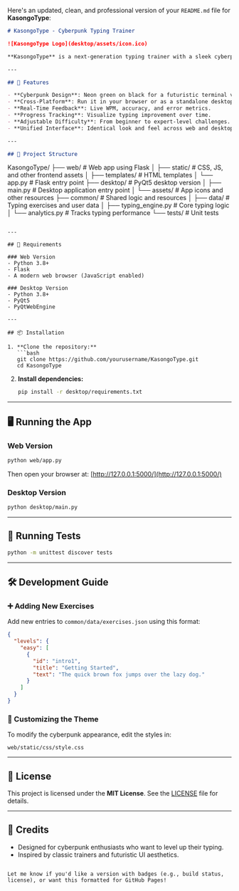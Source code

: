 Here's an updated, clean, and professional version of your `README.md` file for **KasongoType**:

```markdown
# KasongoType - Cyberpunk Typing Trainer

![KasongoType Logo](desktop/assets/icon.ico)

**KasongoType** is a next-generation typing trainer with a sleek cyberpunk aesthetic. It helps users improve typing speed and accuracy through an immersive neon-on-black interface. Whether on the web or desktop, KasongoType delivers a consistent, futuristic typing experience.

---

## 🚀 Features

- **Cyberpunk Design**: Neon green on black for a futuristic terminal vibe.
- **Cross-Platform**: Run it in your browser or as a standalone desktop app.
- **Real-Time Feedback**: Live WPM, accuracy, and error metrics.
- **Progress Tracking**: Visualize typing improvement over time.
- **Adjustable Difficulty**: From beginner to expert-level challenges.
- **Unified Interface**: Identical look and feel across web and desktop platforms.

---

## 📁 Project Structure

```
KasongoType/
├── web/                  # Web app using Flask
│   ├── static/           # CSS, JS, and other frontend assets
│   ├── templates/        # HTML templates
│   └── app.py            # Flask entry point
├── desktop/              # PyQt5 desktop version
│   ├── main.py           # Desktop application entry point
│   └── assets/           # App icons and other resources
├── common/               # Shared logic and resources
│   ├── data/             # Typing exercises and user data
│   ├── typing_engine.py  # Core typing logic
│   └── analytics.py      # Tracks typing performance
└── tests/                # Unit tests
```

---

## 🧰 Requirements

### Web Version
- Python 3.8+
- Flask
- A modern web browser (JavaScript enabled)

### Desktop Version
- Python 3.8+
- PyQt5
- PyQtWebEngine

---

## 📦 Installation

1. **Clone the repository:**
   ```bash
   git clone https://github.com/yourusername/KasongoType.git
   cd KasongoType
   ```

2. **Install dependencies:**
   ```bash
   pip install -r desktop/requirements.txt
   ```

---

## 🖥️ Running the App

### Web Version
```bash
python web/app.py
```
Then open your browser at: [http://127.0.0.1:5000/](http://127.0.0.1:5000/)

### Desktop Version
```bash
python desktop/main.py
```

---

## 🧪 Running Tests

```bash
python -m unittest discover tests
```

---

## 🛠️ Development Guide

### ➕ Adding New Exercises

Add new entries to `common/data/exercises.json` using this format:

```json
{
  "levels": {
    "easy": [
      {
        "id": "intro1",
        "title": "Getting Started",
        "text": "The quick brown fox jumps over the lazy dog."
      }
    ]
  }
}
```

### 🎨 Customizing the Theme

To modify the cyberpunk appearance, edit the styles in:

```plaintext
web/static/css/style.css
```

---

## 📄 License

This project is licensed under the **MIT License**. See the [LICENSE](LICENSE) file for details.

---

## 🙏 Credits

- Designed for cyberpunk enthusiasts who want to level up their typing.
- Inspired by classic trainers and futuristic UI aesthetics.
```

Let me know if you'd like a version with badges (e.g., build status, license), or want this formatted for GitHub Pages!